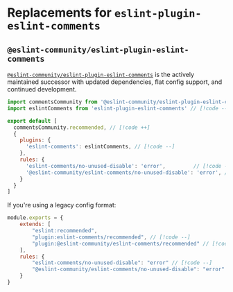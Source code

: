 # Replacements for `eslint-plugin-eslint-comments`

## `@eslint-community/eslint-plugin-eslint-comments`

[`@eslint-community/eslint-plugin-eslint-comments`](https://github.com/eslint-community/eslint-plugin-eslint-comments) is the actively maintained successor with updated dependencies, flat config support, and continued development.

```js
import commentsCommunity from '@eslint-community/eslint-plugin-eslint-comments/configs' // [!code ++]
import eslintComments from 'eslint-plugin-eslint-comments' // [!code --]

export default [
  commentsCommunity.recommended, // [!code ++]
  {
    plugins: {
      'eslint-comments': eslintComments, // [!code --]
    },
    rules: {
      'eslint-comments/no-unused-disable': 'error',         // [!code --]
      '@eslint-community/eslint-comments/no-unused-disable': 'error', // [!code ++]
    }
  }
]
```

If you're using a legacy config format:

```js
module.exports = {
    extends: [
        "eslint:recommended",
        "plugin:eslint-comments/recommended", // [!code --]
        "plugin:@eslint-community/eslint-comments/recommended" // [!code ++]
    ],
    rules: {
        "eslint-comments/no-unused-disable": "error" // [!code --]
        "@eslint-community/eslint-comments/no-unused-disable": "error" // [!code ++]
    }
}
```
